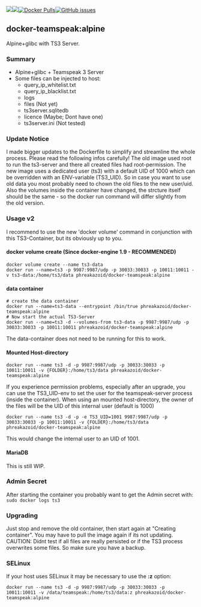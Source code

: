 [![](https://images.microbadger.com/badges/image/phreakazoid/docker-teamspeak:alpine.svg)](https://microbadger.com/images/phreakazoid/docker-teamspeak:alpine "Get your own image badge on microbadger.com")[![](https://images.microbadger.com/badges/version/phreakazoid/docker-teamspeak:alpine.svg)](https://microbadger.com/images/phreakazoid/docker-teamspeak:alpine "Get your own version badge on microbadger.com")[![Docker Pulls](https://img.shields.io/docker/pulls/phreakazoid/docker-teamspeak.svg)](https://hub.docker.com/r/phreakazoid/docker-teamspeak/)[![GitHub issues](https://img.shields.io/github/issues/phreakazoid/docker-teamspeak.svg)](https://github.com/phreakazoid/docker-teamspeak/issues)

## docker-teamspeak:alpine

Alpine+glibc with TS3 Server.

### Summary
* Alpine+glibc + Teamspeak 3 Server
* Some files can be injected to host:
  * query_ip_whitelist.txt
  * query_ip_blacklist.txt
  * logs
  * files (Not yet)
  * ts3server.sqlitedb 
  * licence (Maybe; Dont have one)
  * ts3server.ini (Not tested)

### Update Notice
I made bigger updates to the Dockerfile to simplify and streamline the whole process. Please read the following infos carefully!
The old image used root to run the ts3-server and there all created files had root-permission. The new image uses a dedicated user (ts3) with a default UID of 1000 which can be overridden with an ENV-variable (TS3_UID). So in case you want to use old data you most probably need to chown the old files to the new user/uid.
Also the volumes inside the container have changed, the strcture itself should be the same - so the docker run command will differ slightly from the old version.

### Usage v2
I recommend to use the new 'docker volume' command in conjunction with this TS3-Container, but its obviously up to you.

#### docker volume create (Since docker-engine 1.9 - RECOMMENDED) 
```
docker volume create --name ts3-data
docker run --name=ts3 -p 9987:9987/udp -p 30033:30033 -p 10011:10011 -v ts3-data:/home/ts3/data phreakazoid/docker-teamspeak:alpine
```

#### data container

```
# create the data container
docker run --name=ts3-data --entrypoint /bin/true phreakazoid/docker-teamspeak:alpine
# Now start the actual TS3-Server
docker run --name=ts3 -d --volumes-from ts3-data -p 9987:9987/udp -p 30033:30033 -p 10011:10011 phreakazoid/docker-teamspeak:alpine
```

The data-container does not need to be running for this to work.

#### Mounted Host-directory
```
docker run --name ts3 -d -p 9987:9987/udp -p 30033:30033 -p 10011:10011 -v {FOLDER}:/home/ts3/data phreakazoid/docker-teamspeak:alpine
```

If you experience permission problems, especially after an upgrade, you can use the TS3_UID-env to set the user for the teamspeak-server process (inside the container). When using an mounted host-directory, the owner of the files will be the UID of this internal user (default is 1000)

```
docker run --name ts3 -d -p -e TS3_UID=1001 9987:9987/udp -p 30033:30033 -p 10011:10011 -v {FOLDER}:/home/ts3/data phreakazoid/docker-teamspeak:alpine
```
This would change the internal user to an UID of 1001.  


#### MariaDB

This is still WIP.
    
### Admin Secret
After starting the container you probably want to get the Admin secret with:
`sudo docker logs ts3` 
    
### Upgrading
Just stop and remove the old container, then start again at "Creating container". You may have to pull the image again if its not updating.
CAUTION: Didnt test if all files are really persisted or if the TS3 process overwrites some files. So make sure you have a backup. 

### SELinux
If your host uses SELinux it may be necessary to use the **:z** option:
```
docker run --name ts3 -d -p 9987:9987/udp -p 30033:30033 -p 10011:10011 -v /data/teamspeak:/home/ts3/data:z phreakazoid/docker-teamspeak:alpine
